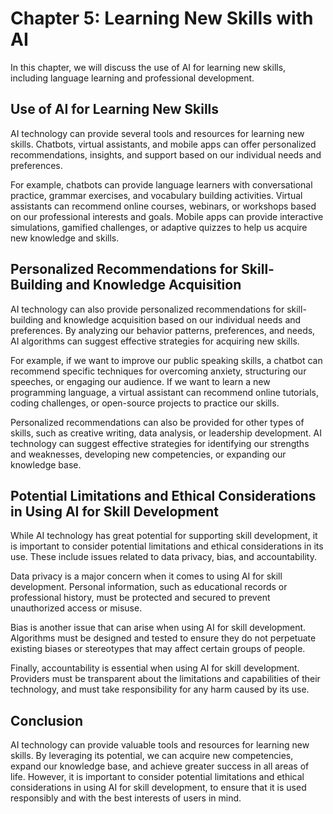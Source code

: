Chapter 5: Learning New Skills with AI
======================================

In this chapter, we will discuss the use of AI for learning new skills, including language learning and professional development.

Use of AI for Learning New Skills
---------------------------------

AI technology can provide several tools and resources for learning new skills. Chatbots, virtual assistants, and mobile apps can offer personalized recommendations, insights, and support based on our individual needs and preferences.

For example, chatbots can provide language learners with conversational practice, grammar exercises, and vocabulary building activities. Virtual assistants can recommend online courses, webinars, or workshops based on our professional interests and goals. Mobile apps can provide interactive simulations, gamified challenges, or adaptive quizzes to help us acquire new knowledge and skills.

Personalized Recommendations for Skill-Building and Knowledge Acquisition
-------------------------------------------------------------------------

AI technology can also provide personalized recommendations for skill-building and knowledge acquisition based on our individual needs and preferences. By analyzing our behavior patterns, preferences, and needs, AI algorithms can suggest effective strategies for acquiring new skills.

For example, if we want to improve our public speaking skills, a chatbot can recommend specific techniques for overcoming anxiety, structuring our speeches, or engaging our audience. If we want to learn a new programming language, a virtual assistant can recommend online tutorials, coding challenges, or open-source projects to practice our skills.

Personalized recommendations can also be provided for other types of skills, such as creative writing, data analysis, or leadership development. AI technology can suggest effective strategies for identifying our strengths and weaknesses, developing new competencies, or expanding our knowledge base.

Potential Limitations and Ethical Considerations in Using AI for Skill Development
----------------------------------------------------------------------------------

While AI technology has great potential for supporting skill development, it is important to consider potential limitations and ethical considerations in its use. These include issues related to data privacy, bias, and accountability.

Data privacy is a major concern when it comes to using AI for skill development. Personal information, such as educational records or professional history, must be protected and secured to prevent unauthorized access or misuse.

Bias is another issue that can arise when using AI for skill development. Algorithms must be designed and tested to ensure they do not perpetuate existing biases or stereotypes that may affect certain groups of people.

Finally, accountability is essential when using AI for skill development. Providers must be transparent about the limitations and capabilities of their technology, and must take responsibility for any harm caused by its use.

Conclusion
----------

AI technology can provide valuable tools and resources for learning new skills. By leveraging its potential, we can acquire new competencies, expand our knowledge base, and achieve greater success in all areas of life. However, it is important to consider potential limitations and ethical considerations in using AI for skill development, to ensure that it is used responsibly and with the best interests of users in mind.


